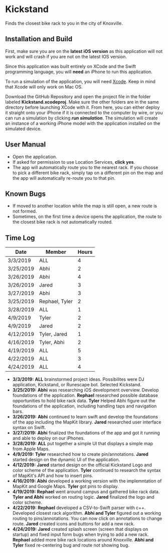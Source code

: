 # Kickstand
Finds the closest bike rack to you in the city of Knoxville.

## Installation and Build

First, make sure you are on the **latest iOS version** as this application will not work and will crash if you are not on the latest IOS version.

Since this application was built entirely on XCode and the Swift programming language, you will **need** an iPhone to run this application.  


To run a simulation of the application, you will need 
 [Xcode](https://developer.apple.com/xcode/).  Keep in mind that Xcode will only work on Mac OS.

Download the GitHub Repository and open the project file in the folder labeled **Kickstand.xcodeproj**.  Make sure the other folders are in the same directory before launching XCode with it.  From here, you can either deploy it straight onto your iPhone if it is connected to the computer by wire, or you can run a simulation by clicking **_run simulation_**.  The simulation will create an instance of a working iPhone model with the application installed on the simulated device.



## User Manual
 
- Open the application.
- If asked for permission to use Location Services, **click yes**.
- The app will automatically route you to the nearest rack.  If you choose to pick a different bike rack, simply tap on a different pin on the map and the app will automatically re-route you to that pin.


## Known Bugs
- If moved to another location while the map is still open, a new route is not formed.
- Sometimes, on the first time a device opens the application, the route to the closest bike rack is not automatically routed.


## Time Log
| Date      | Member         | Hours |
|-----------|----------------|-------|
| 3/3/2019  | ALL            | 4     |
| 3/25/2019 | Abhi           | 2     |
| 3/26/2019 | Abhi           | 4     |
| 3/26/2019 | Jared          | 3     |
| 3/27/2019 | Abhi           | 3     |
| 3/25/2019 | Rephael, Tyler | 2     |
| 3/28/2019 | ALL            | 1     |
| 4/9/2019  | Tyler          | 2     |
| 4/9/2019  | Jared          | 2     |
| 4/12/2019 | Tyler, Jared   | 1     |
| 4/16/2019 | Tyler, Abhi    | 2     |
| 4/19/2019 | ALL            | 5     |
| 4/22/2019 | ALL            | 3     |
| 4/24/2019 | ALL            | 4     | 

-  **3/3/2019:** **ALL** brainstormed project ideas.  Possibilites were DJ application, Kickstand, or Runescape bot.  Selected Kickstand.
-  **3/25/2019:** **Abhi** was researching iOS development overview.  Develop foundations of the application.  **Rephael** researched possible database opportunities to hold bike rack data.  **Tyler** Helped Abhi figure out the foundations of the application, including handling taps and navigation bars.
-  **3/26/2019:** **Abhi** continued to learn swift and develop the foundations of the app including the MapKit library.  **Jared** researched user interface syntax on Swift.
-  **3/27/2019:** **Abhi** finalized the foundations of the app and got it running and able to deploy on our iPhones.
-  **3/28/2019:** **ALL** put together a simple UI that displays a simple map from Apple Maps.
-  **4/9/2019:** **Tyler** researched how to create pin/annotations.  **Jared** started design on the dynamic UI of the application.
-  **4/12/2019:**  **Jared** started design on the official Kickstand Logo and color scheme of the application.  **Tyler** continued to research the syntax of MapKit's API and how to insert pins.
-  **4/16/2019:** **Abhi** developed a working version with the implemntation of MapKit and Google Maps.  **Tyler** got pins to display.
-  **4/19/2019:** **Rephael** went around campus and gathered bike rack data.  **Tyler and Abhi** worked on routing logic.  **Jared** finalized the logo and color scheme.
-  **4/22/2019:** **Rephael** developed a CSV-to-Swift parser with c++.  Developed closest rack algorithm. **Abhi and Tyler** figured out a working routing to pins/annotations.  You can now click on annotations to change route.  **Jared** created icons and buttons for add a new rack.
-  **4/24/2019:** **Jared** created splash screen (screen that displays on startup) and fixed input form bugs when trying to add a new rack.  **Rephael** added more bike rack locations around Knoxville.  **Abhi and Tyler** fixed re-centering bug and route not showing bug.  
